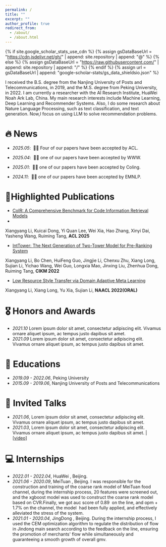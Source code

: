 ```yaml
---
permalink: /
title: ""
excerpt: ""
author_profile: true
redirect_from: 
  - /about/
  - /about.html
---
```


{% if site.google_scholar_stats_use_cdn %}
{% assign gsDataBaseUrl = "https://cdn.jsdelivr.net/gh/" | append: site.repository | append: "@" %}
{% else %}
{% assign gsDataBaseUrl = "https://raw.githubusercontent.com/" | append: site.repository | append: "/" %}
{% endif %}
{% assign url = gsDataBaseUrl | append: "google-scholar-stats/gs_data_shieldsio.json" %}

<span class='anchor' id='about-me'></span>

I received the B.S. degree from the Nanjing University of Posts and Telecommunications, in 2019, and the M.S. degree from Peking University, in 2022. I am currently a researcher with the AI Research Institute, HuaWei Noah Ark Lab, China. My main research interests include Machine Learning, Deep Learning and Recommender Systems. Also, I do some research about Nature Language Processing, such as text classification, and text generation. Now,I focus on using LLM to solve recommendation problems.


# 🔥 News
- *2025.05*: &nbsp;🎉🎉 Four of our papers have been accepted by ACL.

- *2025.04*: &nbsp;🎉🎉 one of our papers have been accepted by WWW.

- *2025.01*: &nbsp;🎉🎉 one of our papers have been accepted by Coling.
 
- *2024.11*: &nbsp;🎉🎉 one of our papers have been accepted by EMNLP. 


# 📝Highlighted Publications 

- [CoIR: A Comprehensive Benchmark for Code Information Retrieval Models](https://arxiv.org/abs/2407.02883)
- 
Xiangyang Li, Kuicai Dong, Yi Quan Lee, Wei Xia, Hao Zhang, Xinyi Dai, Yasheng Wang, Ruiming Tang, **ACL 2025**

- [IntTower: The Next Generation of Two-Tower Model for Pre-Ranking System](https://arxiv.org/abs/2210.09890)

Xiangyang Li, Bo Chen, HuiFeng Guo, Jingjie Li, Chenxu Zhu, Xiang Long, Sujian Li, Yichao Wang, Wei Guo, Longxia Mao, Jinxing Liu, Zhenhua Dong, Ruiming Tang, **CIKM 2022**

- [Low Resource Style Transfer via Domain Adaptive Meta Learning](https://arxiv.org/abs/2205.12475)

Xiangyang Li, Xiang Long, Yu Xia, Sujian Li, **NAACL 2022(ORAL)**




# 🎖 Honors and Awards
- *2021.10* Lorem ipsum dolor sit amet, consectetur adipiscing elit. Vivamus ornare aliquet ipsum, ac tempus justo dapibus sit amet. 
- *2021.09* Lorem ipsum dolor sit amet, consectetur adipiscing elit. Vivamus ornare aliquet ipsum, ac tempus justo dapibus sit amet. 

# 📖 Educations
- *2019.09 - 2022.06*, Peking University 
- *2015.09 - 2019.06*,  Nanjing University of Posts and Telecommunications 

# 💬 Invited Talks
- *2021.06*, Lorem ipsum dolor sit amet, consectetur adipiscing elit. Vivamus ornare aliquet ipsum, ac tempus justo dapibus sit amet. 
- *2021.03*, Lorem ipsum dolor sit amet, consectetur adipiscing elit. Vivamus ornare aliquet ipsum, ac tempus justo dapibus sit amet.  \| [\[video\]](https://github.com/)

# 💻 Internships
- *2022.01 - 2022.04*, HuaWei , Beijing.
- *2021.06 - 2020.09*, MeiTuan , Beijing.
I was responsible for the construction and training of the coarse rank model of MeiTuan food channel, during the internship process, 20 features were screened out, and the xgboost model was used to construct the coarse rank model based on CVR.Finally, we got auc score of 0.89  on the line, and opm + 1.7% on the channel, the model  had been fully applied, and effectively alleviated the stress of the system.
- *2021.01 - 2020.04*, JingDong , Beijing.
 During the internship process, I used the CEM optimization algorithm to regulate the distribution of flow in Jindong main search according to the feedback on the line, ensuring the promotion of merchants' flow while simultaneously and guaranteeing a smooth growth of overall gmv.

